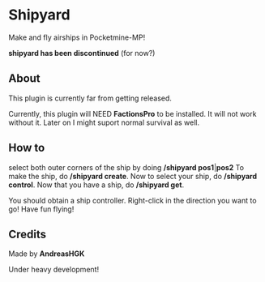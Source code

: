 # Shipyard
Make and fly airships in Pocketmine-MP!

**shipyard has been discontinued** (for now?)


## About
This plugin is currently far from getting released.

Currently, this plugin will NEED **FactionsPro** to be installed.
It will not work without it. Later on I might suport normal survival as well.

## How to
select both outer corners of the ship by doing **/shipyard pos1**|**pos2**
To make the ship, do **/shipyard create**.
Now to select your ship, do **/shipyard control**.
Now that you have a ship, do **/shipyard get**.

You should obtain a ship controller. Right-click in the direction you want to go!
Have fun flying!

## Credits
Made by **AndreasHGK**

Under heavy development!
